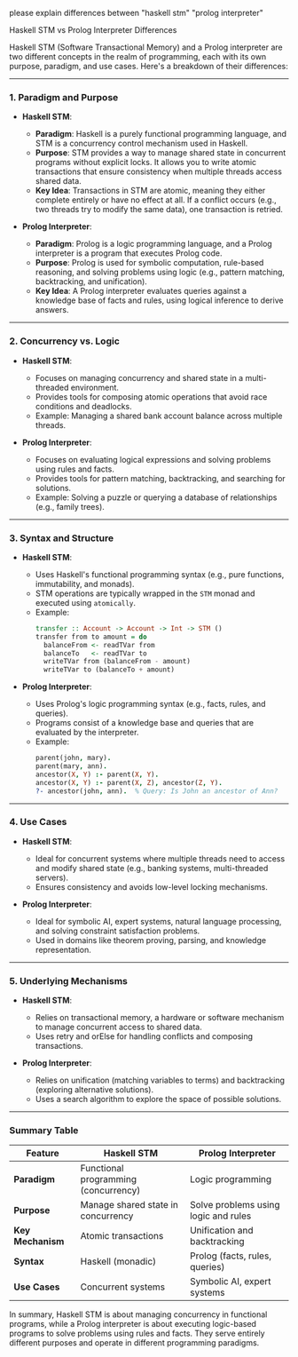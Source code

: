 please explain differences between "haskell stm" "prolog interpreter"

Haskell STM vs Prolog Interpreter Differences

Haskell STM (Software Transactional Memory) and a Prolog interpreter are two different concepts in the realm of programming, each with its own purpose, paradigm, and use cases. Here's a breakdown of their differences:

---

### 1. **Paradigm and Purpose**
   - **Haskell STM**:
     - **Paradigm**: Haskell is a purely functional programming language, and STM is a concurrency control mechanism used in Haskell.
     - **Purpose**: STM provides a way to manage shared state in concurrent programs without explicit locks. It allows you to write atomic transactions that ensure consistency when multiple threads access shared data.
     - **Key Idea**: Transactions in STM are atomic, meaning they either complete entirely or have no effect at all. If a conflict occurs (e.g., two threads try to modify the same data), one transaction is retried.

   - **Prolog Interpreter**:
     - **Paradigm**: Prolog is a logic programming language, and a Prolog interpreter is a program that executes Prolog code.
     - **Purpose**: Prolog is used for symbolic computation, rule-based reasoning, and solving problems using logic (e.g., pattern matching, backtracking, and unification).
     - **Key Idea**: A Prolog interpreter evaluates queries against a knowledge base of facts and rules, using logical inference to derive answers.

---

### 2. **Concurrency vs. Logic**
   - **Haskell STM**:
     - Focuses on managing concurrency and shared state in a multi-threaded environment.
     - Provides tools for composing atomic operations that avoid race conditions and deadlocks.
     - Example: Managing a shared bank account balance across multiple threads.

   - **Prolog Interpreter**:
     - Focuses on evaluating logical expressions and solving problems using rules and facts.
     - Provides tools for pattern matching, backtracking, and searching for solutions.
     - Example: Solving a puzzle or querying a database of relationships (e.g., family trees).

---

### 3. **Syntax and Structure**
   - **Haskell STM**:
     - Uses Haskell's functional programming syntax (e.g., pure functions, immutability, and monads).
     - STM operations are typically wrapped in the `STM` monad and executed using `atomically`.
     - Example:
       ```haskell
       transfer :: Account -> Account -> Int -> STM ()
       transfer from to amount = do
         balanceFrom <- readTVar from
         balanceTo   <- readTVar to
         writeTVar from (balanceFrom - amount)
         writeTVar to (balanceTo + amount)
       ```

   - **Prolog Interpreter**:
     - Uses Prolog's logic programming syntax (e.g., facts, rules, and queries).
     - Programs consist of a knowledge base and queries that are evaluated by the interpreter.
     - Example:
       ```prolog
       parent(john, mary).
       parent(mary, ann).
       ancestor(X, Y) :- parent(X, Y).
       ancestor(X, Y) :- parent(X, Z), ancestor(Z, Y).
       ?- ancestor(john, ann).  % Query: Is John an ancestor of Ann?
       ```

---

### 4. **Use Cases**
   - **Haskell STM**:
     - Ideal for concurrent systems where multiple threads need to access and modify shared state (e.g., banking systems, multi-threaded servers).
     - Ensures consistency and avoids low-level locking mechanisms.

   - **Prolog Interpreter**:
     - Ideal for symbolic AI, expert systems, natural language processing, and solving constraint satisfaction problems.
     - Used in domains like theorem proving, parsing, and knowledge representation.

---

### 5. **Underlying Mechanisms**
   - **Haskell STM**:
     - Relies on transactional memory, a hardware or software mechanism to manage concurrent access to shared data.
     - Uses retry and orElse for handling conflicts and composing transactions.

   - **Prolog Interpreter**:
     - Relies on unification (matching variables to terms) and backtracking (exploring alternative solutions).
     - Uses a search algorithm to explore the space of possible solutions.

---

### Summary Table

| Feature                | Haskell STM                          | Prolog Interpreter                   |
|------------------------|--------------------------------------|--------------------------------------|
| **Paradigm**           | Functional programming (concurrency) | Logic programming                   |
| **Purpose**            | Manage shared state in concurrency   | Solve problems using logic and rules |
| **Key Mechanism**      | Atomic transactions                 | Unification and backtracking         |
| **Syntax**             | Haskell (monadic)                   | Prolog (facts, rules, queries)       |
| **Use Cases**          | Concurrent systems                  | Symbolic AI, expert systems          |

In summary, Haskell STM is about managing concurrency in functional programs, while a Prolog interpreter is about executing logic-based programs to solve problems using rules and facts. They serve entirely different purposes and operate in different programming paradigms.
